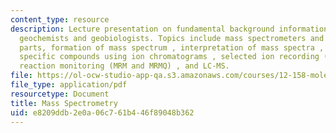 ```yaml
---
content_type: resource
description: Lecture presentation on fundamental background information for organic
  geochemists and geobiologists. Topics include mass spectrometers and their component
  parts, formation of mass spectrum , interpretation of mass spectra , detection of
  specific compounds using ion chromatograms , selected ion recording (SIR) , multiple
  reaction monitoring (MRM and MRMQ) , and LC-MS.
file: https://ol-ocw-studio-app-qa.s3.amazonaws.com/courses/12-158-molecular-biogeochemistry-fall-2011/e8209ddb2e0a06c761b446f89048b362_MIT12_158F11_lec1.pdf
file_type: application/pdf
resourcetype: Document
title: Mass Spectrometry
uid: e8209ddb-2e0a-06c7-61b4-46f89048b362
---
```

